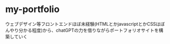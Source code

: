# my-portfolio

ウェブデザイン等フロントエンドほぼ未経験(HTMLとかjavascriptとかCSSはぼんやり分かる程度)から、chatGPTの力を借りながらポートフォリオサイトを構築していく